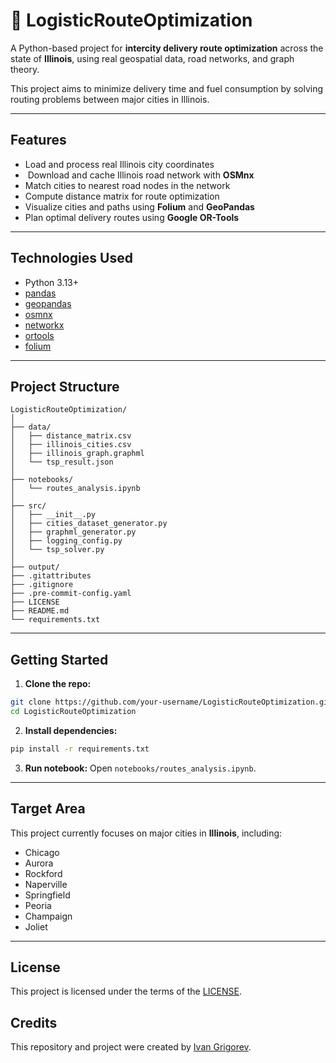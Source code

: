 # 🚚 LogisticRouteOptimization

A Python-based project for **intercity delivery route optimization** across the state of **Illinois**, using real geospatial data, road networks, and graph theory.

This project aims to minimize delivery time and fuel consumption by solving routing problems between major cities in Illinois.

---

## Features

*  Load and process real Illinois city coordinates
* ️ Download and cache Illinois road network with **OSMnx**
*  Match cities to nearest road nodes in the network
*  Compute distance matrix for route optimization
*  Visualize cities and paths using **Folium** and **GeoPandas**
*  Plan optimal delivery routes using **Google OR-Tools**

---

## Technologies Used

* Python 3.13+
* [pandas](https://pandas.pydata.org/)
* [geopandas](https://geopandas.org/)
* [osmnx](https://github.com/gboeing/osmnx)
* [networkx](https://networkx.org/)
* [ortools](https://developers.google.com/optimization)
* [folium](https://python-visualization.github.io/folium/)

---

## Project Structure

```
LogisticRouteOptimization/
│
├── data/
│   ├── distance_matrix.csv
│   ├── illinois_cities.csv
│   ├── illinois_graph.graphml
│   └── tsp_result.json
│
├── notebooks/
│   └── routes_analysis.ipynb
│
├── src/
│   ├── __init__.py
│   ├── cities_dataset_generator.py
│   ├── graphml_generator.py
│   ├── logging_config.py
│   └── tsp_solver.py
│
├── output/
├── .gitattributes
├── .gitignore
├── .pre-commit-config.yaml
├── LICENSE
├── README.md
└── requirements.txt
```

---

## Getting Started

1. **Clone the repo:**

```bash
git clone https://github.com/your-username/LogisticRouteOptimization.git
cd LogisticRouteOptimization
```

2. **Install dependencies:**

```bash
pip install -r requirements.txt
```

3. **Run notebook:**
   Open `notebooks/routes_analysis.ipynb`.

---

## Target Area

This project currently focuses on major cities in **Illinois**, including:

* Chicago
* Aurora
* Rockford
* Naperville
* Springfield
* Peoria
* Champaign
* Joliet

---

## License

This project is licensed under the terms of the [LICENSE](./LICENSE).

## Credits

This repository and project were created by [Ivan Grigorev](https://github.com/Ivan-Grigorev).
